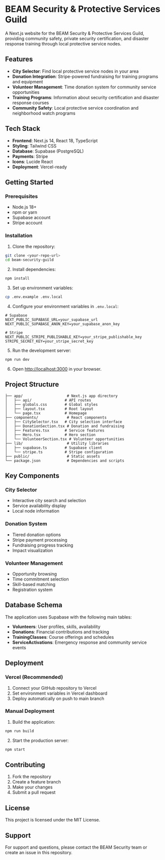 # BEAM Security & Protective Services Guild

A Next.js website for the BEAM Security & Protective Services Guild, providing community safety, private security certification, and disaster response training through local protective service nodes.

## Features

- **City Selector**: Find local protective service nodes in your area
- **Donation Integration**: Stripe-powered fundraising for training programs and equipment
- **Volunteer Management**: Time donation system for community service opportunities
- **Training Programs**: Information about security certification and disaster response courses
- **Community Safety**: Local protective service coordination and neighborhood watch programs

## Tech Stack

- **Frontend**: Next.js 14, React 18, TypeScript
- **Styling**: Tailwind CSS
- **Database**: Supabase (PostgreSQL)
- **Payments**: Stripe
- **Icons**: Lucide React
- **Deployment**: Vercel-ready

## Getting Started

### Prerequisites

- Node.js 18+ 
- npm or yarn
- Supabase account
- Stripe account

### Installation

1. Clone the repository:
```bash
git clone <your-repo-url>
cd beam-security-guild
```

2. Install dependencies:
```bash
npm install
```

3. Set up environment variables:
```bash
cp .env.example .env.local
```

4. Configure your environment variables in `.env.local`:
```env
# Supabase
NEXT_PUBLIC_SUPABASE_URL=your_supabase_url
NEXT_PUBLIC_SUPABASE_ANON_KEY=your_supabase_anon_key

# Stripe
NEXT_PUBLIC_STRIPE_PUBLISHABLE_KEY=your_stripe_publishable_key
STRIPE_SECRET_KEY=your_stripe_secret_key
```

5. Run the development server:
```bash
npm run dev
```

6. Open [http://localhost:3000](http://localhost:3000) in your browser.

## Project Structure

```
├── app/                    # Next.js app directory
│   ├── api/               # API routes
│   ├── globals.css        # Global styles
│   ├── layout.tsx         # Root layout
│   └── page.tsx           # Homepage
├── components/             # React components
│   ├── CitySelector.tsx   # City selection interface
│   ├── DonationSection.tsx # Donation and fundraising
│   ├── Features.tsx       # Service features
│   ├── Hero.tsx           # Hero section
│   └── VolunteerSection.tsx # Volunteer opportunities
├── lib/                    # Utility libraries
│   ├── supabase.ts        # Supabase client
│   └── stripe.ts          # Stripe configuration
├── public/                 # Static assets
└── package.json            # Dependencies and scripts
```

## Key Components

### City Selector
- Interactive city search and selection
- Service availability display
- Local node information

### Donation System
- Tiered donation options
- Stripe payment processing
- Fundraising progress tracking
- Impact visualization

### Volunteer Management
- Opportunity browsing
- Time commitment selection
- Skill-based matching
- Registration system

## Database Schema

The application uses Supabase with the following main tables:

- **Volunteers**: User profiles, skills, availability
- **Donations**: Financial contributions and tracking
- **TrainingClasses**: Course offerings and schedules
- **ServiceActivations**: Emergency response and community service events

## Deployment

### Vercel (Recommended)

1. Connect your GitHub repository to Vercel
2. Set environment variables in Vercel dashboard
3. Deploy automatically on push to main branch

### Manual Deployment

1. Build the application:
```bash
npm run build
```

2. Start the production server:
```bash
npm start
```

## Contributing

1. Fork the repository
2. Create a feature branch
3. Make your changes
4. Submit a pull request

## License

This project is licensed under the MIT License.

## Support

For support and questions, please contact the BEAM Security team or create an issue in this repository.
